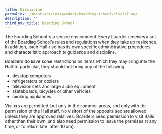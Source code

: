 ```yaml
---
title: Discipline
permalink: /about-acs-independent/boarding-school/discipline/
description: ""
third_nav_title: Boarding School
---
```


The Boarding School is a secure environment. Every boarder receives a set of the Boarding School’s rules and regulations when they take up residence. In addition, each Hall also has its own specific administrative procedures and characteristic approach to guidance and discipline.

Boarders do have some restrictions on items which they may bring into the Hall. In particular, they should not bring any of the following:

*   desktop computers
*   refrigerators or coolers
*   television sets and large audio equipment
*   skateboards, bicycles or other vehicles
*   cooking appliances

Visitors are permitted, but only in the common areas, and only with the permission of the Hall staff. No visitors of the opposite sex are allowed unless they are approved relatives. Boarders need permission to visit Halls other than their own, and also need permission to leave the premises at any time, or to return late (after 10 pm).